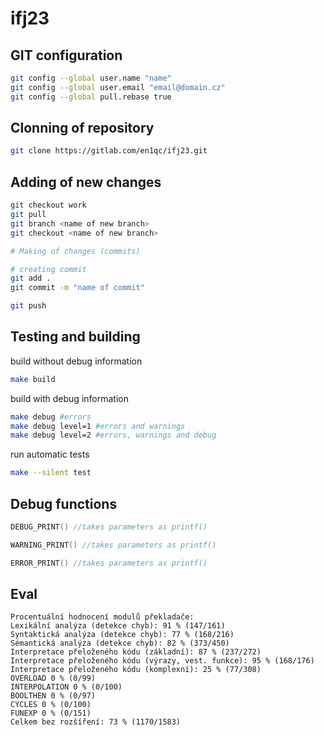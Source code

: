 # ifj23

## GIT configuration
```bash
git config --global user.name "name"
git config --global user.email "email@domain.cz"
git config --global pull.rebase true
```

## Clonning of repository

```bash
git clone https://gitlab.com/en1qc/ifj23.git
```

## Adding of new changes
```bash
git checkout work
git pull
git branch <name of new branch>
git checkout <name of new branch>

# Making of changes (commits)

# creating commit
git add .
git commit -m "name of commit"

git push
```

## Testing and building

build without debug information
```bash
make build
```

build with debug information
```bash
make debug #errors
make debug level=1 #errors and warnings
make debug level=2 #errors, warnings and debug
```

run automatic tests
```bash
make --silent test
```

## Debug functions
```c
DEBUG_PRINT() //takes parameters as printf()

WARNING_PRINT() //takes parameters as printf()

ERROR_PRINT() //takes parameters as printf()
```
## Eval
```
Procentuální hodnocení modulů překladače:
Lexikální analýza (detekce chyb): 91 % (147/161)
Syntaktická analýza (detekce chyb): 77 % (168/216)
Sémantická analýza (detekce chyb): 82 % (373/450)
Interpretace přeloženého kódu (základní): 87 % (237/272)
Interpretace přeloženého kódu (výrazy, vest. funkce): 95 % (168/176)
Interpretace přeloženého kódu (komplexní): 25 % (77/308)
OVERLOAD 0 % (0/99)
INTERPOLATION 0 % (0/100)
BOOLTHEN 0 % (0/97)
CYCLES 0 % (0/100)
FUNEXP 0 % (0/151)
Celkem bez rozšíření: 73 % (1170/1583)
```
